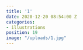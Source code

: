 ```yaml
---
title: '1'
date: 2020-12-20 08:54:00 Z
categories:
- illustrations
position: 19
image: "/uploads/1.jpg"
---
```


